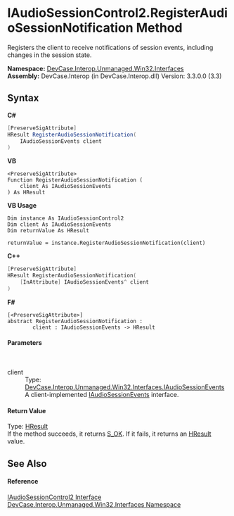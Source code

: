 # IAudioSessionControl2.RegisterAudioSessionNotification Method 
 

Registers the client to receive notifications of session events, including changes in the session state.

**Namespace:**&nbsp;<a href="N_DevCase_Interop_Unmanaged_Win32_Interfaces">DevCase.Interop.Unmanaged.Win32.Interfaces</a><br />**Assembly:**&nbsp;DevCase.Interop (in DevCase.Interop.dll) Version: 3.3.0.0 (3.3)

## Syntax

**C#**<br />
``` C#
[PreserveSigAttribute]
HResult RegisterAudioSessionNotification(
	IAudioSessionEvents client
)
```

**VB**<br />
``` VB
<PreserveSigAttribute>
Function RegisterAudioSessionNotification ( 
	client As IAudioSessionEvents
) As HResult
```

**VB Usage**<br />
``` VB Usage
Dim instance As IAudioSessionControl2
Dim client As IAudioSessionEvents
Dim returnValue As HResult

returnValue = instance.RegisterAudioSessionNotification(client)
```

**C++**<br />
``` C++
[PreserveSigAttribute]
HResult RegisterAudioSessionNotification(
	[InAttribute] IAudioSessionEvents^ client
)
```

**F#**<br />
``` F#
[<PreserveSigAttribute>]
abstract RegisterAudioSessionNotification : 
        client : IAudioSessionEvents -> HResult 

```


#### Parameters
&nbsp;<dl><dt>client</dt><dd>Type: <a href="T_DevCase_Interop_Unmanaged_Win32_Interfaces_IAudioSessionEvents">DevCase.Interop.Unmanaged.Win32.Interfaces.IAudioSessionEvents</a><br />A client-implemented <a href="T_DevCase_Interop_Unmanaged_Win32_Interfaces_IAudioSessionEvents">IAudioSessionEvents</a> interface.</dd></dl>

#### Return Value
Type: <a href="T_DevCase_Interop_Unmanaged_Win32_Enums_HResult">HResult</a><br />If the method succeeds, it returns <a href="T_DevCase_Interop_Unmanaged_Win32_Enums_HResult">S_OK</a>. If it fails, it returns an <a href="T_DevCase_Interop_Unmanaged_Win32_Enums_HResult">HResult</a> value.

## See Also


#### Reference
<a href="T_DevCase_Interop_Unmanaged_Win32_Interfaces_IAudioSessionControl2">IAudioSessionControl2 Interface</a><br /><a href="N_DevCase_Interop_Unmanaged_Win32_Interfaces">DevCase.Interop.Unmanaged.Win32.Interfaces Namespace</a><br />